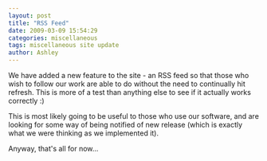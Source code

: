 ```yaml
---
layout: post
title: "RSS Feed"
date: 2009-03-09 15:54:29
categories: miscellaneous
tags: miscellaneous site update
author: Ashley
---
```

We have added a new feature to the site - an RSS feed so that those who wish to follow our work are able to do without the need to continually hit refresh.  This is more of a test than anything else to see if it actually works correctly :)

This is most likely going to be useful to those who use our software, and are looking for some way of being notified of new release (which is exactly what we were thinking as we implemented it).

Anyway, that's all for now...
